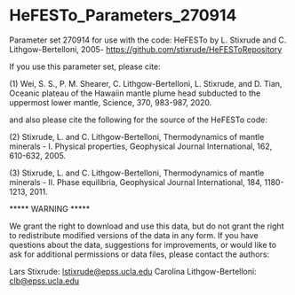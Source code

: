 # HeFESTo_Parameters_270914
Parameter set 270914 for use with the code:
HeFESTo by L. Stixrude and C. Lithgow-Bertelloni, 2005-
https://github.com/stixrude/HeFESToRepository

If you use this parameter set, please cite:

(1) Wei, S. S., P. M. Shearer, C. Lithgow-Bertelloni, L. Stixrude, and D. Tian, Oceanic plateau of the Hawaiin mantle plume head subducted to the uppermost lower mantle, Science, 370, 983-987, 2020.

and also please cite the following for the source of the HeFESTo code:

(2) Stixrude, L. and C. Lithgow-Bertelloni, Thermodynamics of mantle minerals - I. Physical properties, Geophysical Journal International, 162, 610-632, 2005.

(3) Stixrude, L. and C. Lithgow-Bertelloni, Thermodynamics of mantle minerals - II. Phase equilibria, Geophysical Journal International, 184, 1180-1213, 2011.

***** WARNING *****  

We grant the right to download and use this data, but do not grant the right to redistribute modified versions of the data in any form. If you have questions about the data, suggestions for improvements, or would like to ask for additional permissions or data files, please contact the authors:

Lars Stixrude: lstixrude@epss.ucla.edu
Carolina Lithgow-Bertelloni: clb@epss.ucla.edu
